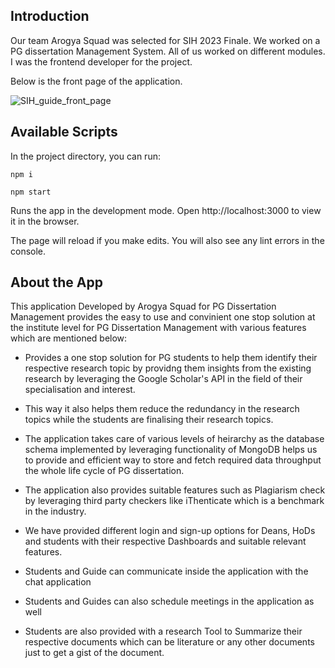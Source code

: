 ## Introduction

Our team Arogya Squad was selected for SIH 2023 Finale. We worked on a PG dissertation Management System. All of us worked on different modules. I was the frontend developer for the project.

Below is the front page of the application.

![SIH_guide_front_page](https://github.com/unnati-shree/Guide-Frontend/assets/123140669/b0460d8d-0370-4d6d-882f-1e55697e2047)

## Available Scripts

In the project directory, you can run:

`npm i`

`npm start`

Runs the app in the development mode.
Open http://localhost:3000 to view it in the browser.

The page will reload if you make edits.
You will also see any lint errors in the console.

## About the App

This application Developed by Arogya Squad for PG Dissertation Management provides the easy to use and convinient one stop solution at the institute level for PG Dissertation Management with various features which are mentioned below:

- Provides a one stop solution for PG students to help them identify their respective research topic by providng them insights from the existing research by leveraging the Google Scholar's API in the field of their specialisation and interest.

- This way it also helps them reduce the redundancy in the research topics while the students are finalising their research topics.

- The application takes care of various levels of heirarchy as the database schema implemented by leveraging functionality of MongoDB helps us to provide and efficient way to store and fetch required data throughput the whole life cycle of PG dissertation.

- The application also provides suitable features such as Plagiarism check by leveraging third party checkers like iThenticate which is a benchmark in the industry.

- We have provided different login and sign-up options for Deans, HoDs and students with their respective Dashboards and suitable relevant features.

- Students and Guide can communicate inside the application with the chat application

- Students and Guides can also schedule meetings in the application as well

- Students are also provided with a research Tool to Summarize their respective documents which can be literature or any other documents just to get a gist of the document.

